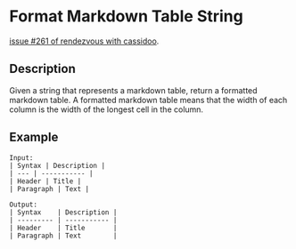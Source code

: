 # Format Markdown Table String

[issue #261 of rendezvous with cassidoo](https://buttondown.email/cassidoo/archive/find-something-youre-passionate-about-and-keep/).

## Description

Given a string that represents a markdown table, return a formatted markdown table.
A formatted markdown table means that the width of each column is the width of the longest cell in the column.

## Example

```plaintext
Input:
| Syntax | Description |
| --- | ----------- |
| Header | Title |
| Paragraph | Text |

Output:
| Syntax    | Description |
| --------- | ----------- |
| Header    | Title       |
| Paragraph | Text        |
```
